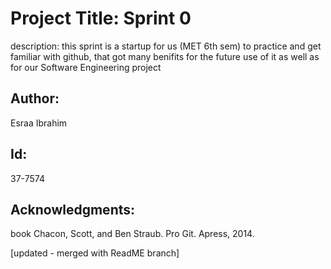 
# Project Title: Sprint 0


description: this sprint is a startup for us (MET 6th sem) to practice and get familiar with github, that got many benifits for the future use of it as well as for our Software Engineering project

## Author: 
Esraa Ibrahim

## Id: 
37-7574

## Acknowledgments: 
book Chacon, Scott, and Ben Straub. Pro Git. Apress, 2014.

[updated - merged with ReadME branch]
